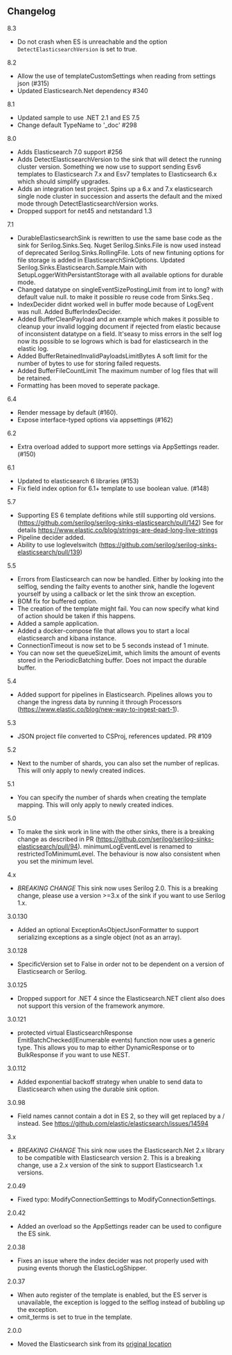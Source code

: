 ## Changelog

8.3 
 * Do not crash when ES is unreachable and the option `DetectElasticsearchVersion` is set to true.

8.2
 * Allow the use of templateCustomSettings when reading from settings json (#315)
 * Updated Elasticsearch.Net dependency #340

8.1 
 * Updated sample to use .NET 2.1 and ES 7.5
 * Change default TypeName to '_doc' #298

8.0
 * Adds Elasticsearch 7.0 support #256
 * Adds DetectElasticsearchVersion to the sink that will detect the running cluster version. Something we now use to support sending Esv6 templates to Elasticsearch 7.x and Esv7 templates to Elasticsearch 6.x which should simplify upgrades.
 * Adds an integration test project. Spins up a 6.x and 7.x elasticsearch single node cluster in succession and asserts the default and the mixed mode through DetectElasticsearchVersion works.
 * Dropped support for net45 and netstandard 1.3

7.1
 * DurableElasticsearchSink is rewritten to use the same base code as the sink for Serilog.Sinks.Seq. Nuget Serilog.Sinks.File is now used instead of deprecated Serilog.Sinks.RollingFile. Lots of new fintuning options for file storage is added in ElasticsearchSinkOptions.  Updated  Serilog.Sinks.Elasticsearch.Sample.Main with SetupLoggerWithPersistantStorage with all available options for durable mode.
 * Changed datatype on singleEventSizePostingLimit  from int to long? with default value null. to make it possible ro reuse code from Sinks.Seq .
 * IndexDecider didnt worked well in buffer mode because of LogEvent was null. Added BufferIndexDecider.
 * Added BufferCleanPayload and an example which makes it possible to cleanup your invalid logging document if rejected from elastic because of inconsistent datatype on a field. It'seasy to miss errors in the self log now its possible to se logrows which is bad for elasticsearch in the elastic log.
 * Added BufferRetainedInvalidPayloadsLimitBytes A soft limit for the number of bytes to use for storing failed requests.
 * Added BufferFileCountLimit The maximum number of log files that will be retained.
 * Formatting has been moved to seperate package.

6.4
 * Render message by default (#160). 
 * Expose interface-typed options via appsettings (#162)

6.2
 * Extra overload added to support more settings via AppSettings reader. (#150)

6.1
 * Updated to elasticsearch 6 libraries (#153)
 * Fix field index option for 6.1+ template to use boolean value. (#148)

5.7
 * Supporting ES 6 template defitions while still supporting old versions. (https://github.com/serilog/serilog-sinks-elasticsearch/pull/142) See for details https://www.elastic.co/blog/strings-are-dead-long-live-strings
 * Pipeline decider added.
 * Ability to use loglevelswitch (https://github.com/serilog/serilog-sinks-elasticsearch/pull/139)

5.5
 * Errors from Elasticsearch can now be handled. Either by looking into the selflog, sending the failty events to another sink, handle the logevent yourself by using a callback or let the sink throw an exception.
 * BOM fix for buffered option.
 * The creation of the template might fail. You can now specify what kind of action should be taken if this happens.
 * Added a sample application.
 * Added a docker-compose file that allows you to start a local elasticsearch and kibana instance.
 * ConnectionTimeout is now set to be 5 seconds instead of 1 minute.
 * You can now set the queueSizeLimit, which limits the amount of events stored in the PeriodicBatching buffer. Does not impact the durable buffer.

5.4
 * Added support for pipelines in Elasticsearch. Pipelines allows you to change the ingress data by running it through Processors (https://www.elastic.co/blog/new-way-to-ingest-part-1).

5.3
 * JSON project file converted to CSProj, references updated. PR #109

5.2 
 * Next to the number of shards, you can also set the number of replicas. This will only apply to newly created indices.

5.1
 * You can specify the number of shards when creating the template mapping. This will only apply to newly created indices.

5.0
 * To make the sink work in line with the other sinks, there is a breaking change as described in PR (https://github.com/serilog/serilog-sinks-elasticsearch/pull/94). minimumLogEventLevel is renamed to restrictedToMinimumLevel. The behaviour is now also consistent when you set the minimum level.

4.x
 * *BREAKING CHANGE* This sink now uses Serilog 2.0. This is a breaking change, please use a version >=3.x of the sink if you want to use Serilog 1.x.

3.0.130
 * Added an optional ExceptionAsObjectJsonFormatter to support serializing exceptions as a single object (not as an array).
 
3.0.128
 * SpecificVersion set to False in order not to be dependent on a version of Elasticsearch or Serilog.

3.0.125
 * Dropped support for .NET 4 since the Elasticsearch.NET client also does not support this version of the framework anymore.

3.0.121
 * protected virtual ElasticsearchResponse<T> EmitBatchChecked<T>(IEnumerable<LogEvent> events) function now uses a generic type. This allows you to map to either DynamicResponse or to BulkResponse if you want to use NEST.

3.0.112
 * Added exponential backoff strategy when unable to send data to Elasticsearch when using the durable sink option.

3.0.98
 * Field names cannot contain a dot in ES 2, so they will get replaced by a / instead. See https://github.com/elastic/elasticsearch/issues/14594

3.x
 * *BREAKING CHANGE* This sink now uses the Elasticsearch.Net 2.x library to be compatible with Elasticsearch version 2. This is a breaking change, use a 2.x version of the sink to support Elasticsearch 1.x versions.

2.0.49
 * Fixed typo: ModifyConnectionSetttings to ModifyConnectionSettings.

2.0.42
 * Added an overload so the AppSettings reader can be used to configure the ES sink.

2.0.38
 * Fixes an issue where the index decider was not properly used with pusing events thorugh the ElasticLogShipper.

2.0.37
 * When auto register of the template is enabled, but the ES server is unavailable, the exception is logged to the selflog instead of bubbling up the exception.
 * omit_terms is set to true in the template.

2.0.0
 * Moved the Elasticsearch sink from its [original location](https://github.com/serilog/serilog)
